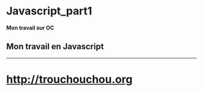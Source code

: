 # Javascript_part1
 **Mon travail  sur OC**
 
 Mon travail en Javascript
-----------------------------

-------------------------------

   # http://trouchouchou.org
